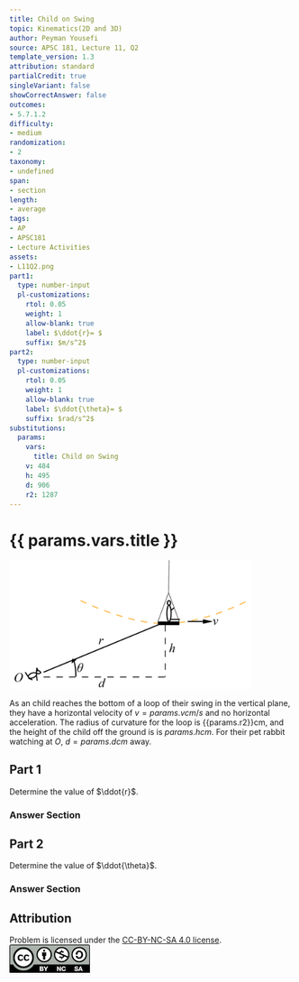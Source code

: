 ```yaml
---
title: Child on Swing
topic: Kinematics(2D and 3D)
author: Peyman Yousefi
source: APSC 181, Lecture 11, Q2
template_version: 1.3
attribution: standard
partialCredit: true
singleVariant: false
showCorrectAnswer: false
outcomes:
- 5.7.1.2
difficulty:
- medium
randomization:
- 2
taxonomy:
- undefined
span:
- section
length:
- average
tags:
- AP
- APSC181
- Lecture Activities
assets:
- L11Q2.png
part1:
  type: number-input
  pl-customizations:
    rtol: 0.05
    weight: 1
    allow-blank: true
    label: $\ddot{r}= $
    suffix: $m/s^2$
part2:
  type: number-input
  pl-customizations:
    rtol: 0.05
    weight: 1
    allow-blank: true
    label: $\ddot{\theta}= $
    suffix: $rad/s^2$
substitutions:
  params:
    vars:
      title: Child on Swing
    v: 484
    h: 495
    d: 906
    r2: 1287
---
```

# {{ params.vars.title }}
<img src="L11Q2.png" width=85%>

As an child reaches the bottom of a loop of their swing in the vertical plane, they have a horizontal velocity of $v = {{params.v}}cm/s$ and no horizontal acceleration.
The radius of curvature for the loop is {{params.r2}}cm, and the height of the child off the ground is is ${{params.h}}cm$.
For their pet rabbit watching at $O$, $d = {{params.d}}cm$ away.

## Part 1

Determine the value of $\ddot{r}$.

### Answer Section

## Part 2

Determine the value of $\ddot{\theta}$.

### Answer Section

## Attribution

Problem is licensed under the [CC-BY-NC-SA 4.0 license](https://creativecommons.org/licenses/by-nc-sa/4.0/).<br> ![The Creative Commons 4.0 license requiring attribution-BY, non-commercial-NC, and share-alike-SA license.](https://raw.githubusercontent.com/firasm/bits/master/by-nc-sa.png)